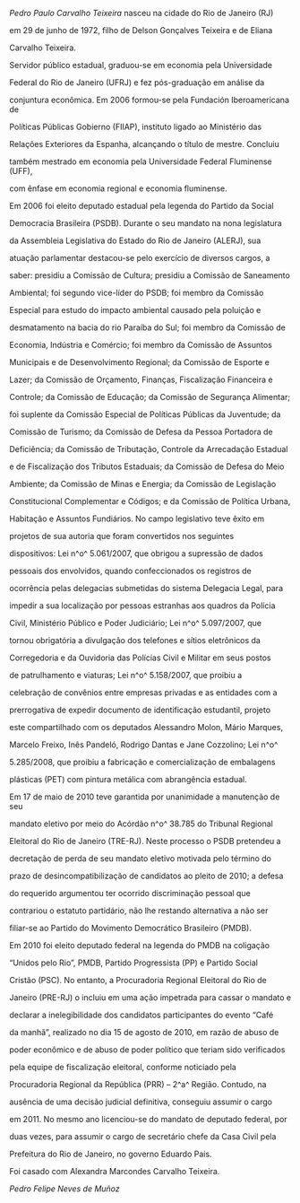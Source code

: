 

*Pedro Paulo Carvalho Teixeira* nasceu na cidade do Rio de Janeiro (RJ)

em 29 de junho de 1972, filho de Delson Gonçalves Teixeira e de Eliana

Carvalho Teixeira.



Servidor público estadual, graduou-se em economia pela Universidade

Federal do Rio de Janeiro (UFRJ) e fez pós-graduação em análise da

conjuntura econômica. Em 2006 formou-se pela Fundación Iberoamericana de

Políticas Públicas Gobierno (FIIAP), instituto ligado ao Ministério das

Relações Exteriores da Espanha, alcançando o título de mestre. Concluiu

também mestrado em economia pela Universidade Federal Fluminense (UFF),

com ênfase em economia regional e economia fluminense.



Em 2006 foi eleito deputado estadual pela legenda do Partido da Social

Democracia Brasileira (PSDB). Durante o seu mandato na nona legislatura

da Assembleia Legislativa do Estado do Rio de Janeiro (ALERJ), sua

atuação parlamentar destacou-se pelo exercício de diversos cargos, a

saber: presidiu a Comissão de Cultura; presidiu a Comissão de Saneamento

Ambiental; foi segundo vice-líder do PSDB; foi membro da Comissão

Especial para estudo do impacto ambiental causado pela poluição e

desmatamento na bacia do rio Paraíba do Sul; foi membro da Comissão de

Economia, Indústria e Comércio; foi membro da Comissão de Assuntos

Municipais e de Desenvolvimento Regional; da Comissão de Esporte e

Lazer; da Comissão de Orçamento, Finanças, Fiscalização Financeira e

Controle; da Comissão de Educação; da Comissão de Segurança Alimentar;

foi suplente da Comissão Especial de Políticas Públicas da Juventude; da

Comissão de Turismo; da Comissão de Defesa da Pessoa Portadora de

Deficiência; da Comissão de Tributação, Controle da Arrecadação Estadual

e de Fiscalização dos Tributos Estaduais; da Comissão de Defesa do Meio

Ambiente; da Comissão de Minas e Energia; da Comissão de Legislação

Constitucional Complementar e Códigos; e da Comissão de Política Urbana,

Habitação e Assuntos Fundiários. No campo legislativo teve êxito em

projetos de sua autoria que foram convertidos nos seguintes

dispositivos: Lei n^o^ 5.061/2007, que obrigou a supressão de dados

pessoais dos envolvidos, quando confeccionados os registros de

ocorrência pelas delegacias submetidas do sistema Delegacia Legal, para

impedir a sua localização por pessoas estranhas aos quadros da Polícia

Civil, Ministério Público e Poder Judiciário; Lei n^o^ 5.097/2007, que

tornou obrigatória a divulgação dos telefones e sítios eletrônicos da

Corregedoria e da Ouvidoria das Polícias Civil e Militar em seus postos

de patrulhamento e viaturas; Lei n^o^ 5.158/2007, que proibiu a

celebração de convênios entre empresas privadas e as entidades com a

prerrogativa de expedir documento de identificação estudantil, projeto

este compartilhado com os deputados Alessandro Molon, Mário Marques,

Marcelo Freixo, Inês Pandeló, Rodrigo Dantas e Jane Cozzolino; Lei n^o^

5.285/2008, que proibiu a fabricação e comercialização de embalagens

plásticas (PET) com pintura metálica com abrangência estadual.



Em 17 de maio de 2010 teve garantida por unanimidade a manutenção de seu

mandato eletivo por meio do Acórdão n^o^ 38.785 do Tribunal Regional

Eleitoral do Rio de Janeiro (TRE-RJ). Neste processo o PSDB pretendeu a

decretação de perda de seu mandato eletivo motivada pelo término do

prazo de desincompatibilização de candidatos ao pleito de 2010; a defesa

do requerido argumentou ter ocorrido discriminação pessoal que

contrariou o estatuto partidário, não lhe restando alternativa a não ser

filiar-se ao Partido do Movimento Democrático Brasileiro (PMDB).



Em 2010 foi eleito deputado federal na legenda do PMDB na coligação

“Unidos pelo Rio”, PMDB, Partido Progressista (PP) e Partido Social

Cristão (PSC). No entanto, a Procuradoria Regional Eleitoral do Rio de

Janeiro (PRE-RJ) o incluiu em uma ação impetrada para cassar o mandato e

declarar a inelegibilidade dos candidatos participantes do evento “Café

da manhã”, realizado no dia 15 de agosto de 2010, em razão de abuso de

poder econômico e de abuso de poder político que teriam sido verificados

pela equipe de fiscalização eleitoral, conforme noticiado pela

Procuradoria Regional da República (PRR) – 2^a^ Região. Contudo, na

ausência de uma decisão judicial definitiva, conseguiu assumir o cargo

em 2011. No mesmo ano licenciou-se do mandato de deputado federal, por

duas vezes, para assumir o cargo de secretário chefe da Casa Civil pela

Prefeitura do Rio de Janeiro, no governo Eduardo Pais.



Foi casado com Alexandra Marcondes Carvalho Teixeira.



*Pedro Felipe Neves de Muñoz*



